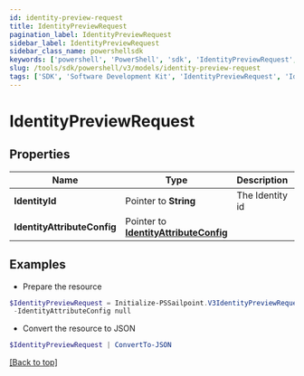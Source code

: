 ```yaml
---
id: identity-preview-request
title: IdentityPreviewRequest
pagination_label: IdentityPreviewRequest
sidebar_label: IdentityPreviewRequest
sidebar_class_name: powershellsdk
keywords: ['powershell', 'PowerShell', 'sdk', 'IdentityPreviewRequest', 'IdentityPreviewRequest'] 
slug: /tools/sdk/powershell/v3/models/identity-preview-request
tags: ['SDK', 'Software Development Kit', 'IdentityPreviewRequest', 'IdentityPreviewRequest']
---
```



# IdentityPreviewRequest

## Properties

Name | Type | Description | Notes
------------ | ------------- | ------------- | -------------
**IdentityId** |  Pointer to **String** | The Identity id | [optional] 
**IdentityAttributeConfig** |  Pointer to [**IdentityAttributeConfig**](identity-attribute-config) |  | [optional] 

## Examples

- Prepare the resource
```powershell
$IdentityPreviewRequest = Initialize-PSSailpoint.V3IdentityPreviewRequest  -IdentityId null `
 -IdentityAttributeConfig null
```

- Convert the resource to JSON
```powershell
$IdentityPreviewRequest | ConvertTo-JSON
```


[[Back to top]](#) 

